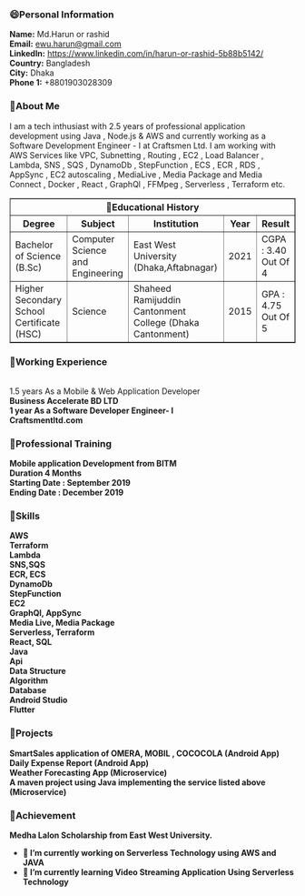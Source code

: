 
### 😄Personal Information
**Name:** Md.Harun or rashid<br/>
**Email:** ewu.harun@gmail.com<br/>
**LinkedIn:** https://www.linkedin.com/in/harun-or-rashid-5b88b5142/<br/>
**Country:** Bangladesh<br/>
**City:** Dhaka<br/>
**Phone 1:** +8801903028309<br/>

### 🌱About Me


I am a tech inthusiast with 2.5 years of professional application development using Java , Node.js & AWS and currently working as a Software Development Engineer - I at Craftsmen Ltd.
I am working with AWS Services like VPC, Subnetting , Routing , EC2 , Load Balancer , Lambda, SNS , SQS , DynamoDb , StepFunction , ECS , ECR , RDS , AppSync , EC2 autoscaling , MediaLive , Media Package and Media Connect , Docker , React , GraphQl , FFMpeg , Serverless , Terraform etc.
  
  

    
<TABLE border="1" cellpadding="5" cellspacing="2"
  summary="History courses offered in the community of
           Bath arranged by course name, tutor, summary, 
           code, and fee">
  <TR>
    <TH colspan="5" scope="colgroup">🌱Educational History</TH>
  </TR>
  <TR>
    <TH scope="col" abbr="Name">Degree</TH>
    <TH scope="col" abbr="Tutor">Subject</TH>
    <TH scope="col" abbr="Tutor">Institution</TH>
    <TH scope="col">Year</TH>
    <TH scope="col">Result</TH>
 
  </TR>
  <TR>
    <TD scope="row">Bachelor of Science (B.Sc) </TD>
    <TD>Computer Science and Engineering</TD>
    <TD>East West University (Dhaka,Aftabnagar)</TD>
    <TD>2021</TD>
    <TD>CGPA : 3.40 Out Of 4</TD>
  </TR>
  <TR>
    <TD scope="row">Higher Secondary School Certificate (HSC)</TD>
    <TD>
       Science
    </TD>
    <TD>Shaheed Ramijuddin Cantonment College (Dhaka Cantonment)</TD>
    <TD>2015</TD>
    <TD>GPA : 4.75 Out Of 5</TD>
  </TR>
</TABLE>

 ### 🌱Working Experience
  <br>1.5 years As a Mobile & Web Application Developer<b/><br/>
  Business Accelerate BD LTD<br/>
  <b>1 year As a Software Developer Engineer- I <b/><br/>
  Craftsmentltd.com
 
### 🌱Professional Training
<b>Mobile application Development from BITM<br/></b>
Duration 4 Months<br/>
Starting Date : September 2019<br/>
Ending Date : December 2019<br/>


### 🌱Skills
**AWS**<br/>
**Terraform**<br/>
**Lambda**<br/>
**SNS,SQS**<br/>
**ECR, ECS**<br/>
**DynamoDb**<br/>
**StepFunction**<br/>
**EC2**<br/>
**GraphQl, AppSync**<br/>
**Media Live, Media Package**<br/>
**Serverless, Terraform**<br/>
**React, SQL**<br/>
**Java**<br/>
**Api**<br/>
**Data Structure**<br/>
**Algorithm**<br/>
**Database**<br/>
**Android Studio**<br/>
**Flutter**<br/>


### 🌱Projects
**SmartSales application of OMERA, MOBIL , COCOCOLA (Android App)**<br/>
**Daily Expense Report (Android App)**<br/>
**Weather Forecasting App (Microservice)**<br/>
**A maven project using Java implementing the service listed above (Microservice)**<br/>

### 🌱Achievement
Medha Lalon Scholarship from East West University.


- 🔭 I’m currently working on **Serverless Technology using AWS and JAVA**
- 🌱 I’m currently learning **Video Streaming Application Using Serverless Technology**

